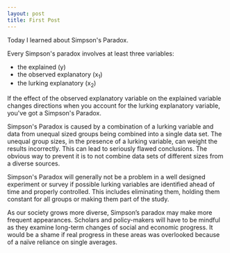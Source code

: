 ```yaml
---
layout: post
title: First Post
---
```


Today I learned about Simpson's Paradox.  

Every Simpson's paradox involves at least three variables:

* the explained (y)
* the observed explanatory (x<sub>1</sub>)
* the lurking explanatory (x<sub>2</sub>)

If the effect of the observed explanatory variable on the explained variable changes directions when you account for the lurking explanatory variable, you've got a Simpson's Paradox.

Simpson's Paradox is caused by a combination of a lurking variable and data from unequal sized groups being combined into a single data set. The unequal group sizes, in the presence of a lurking variable, can weight the results incorrectly. This can lead to seriously flawed conclusions. The obvious way to prevent it is to not combine data sets of different sizes from a diverse sources. 

Simpson's Paradox will generally not be a problem in a well designed experiment or survey if possible lurking variables are identified ahead of time and properly controlled. This includes eliminating them, holding them constant for all groups or making them part of the study.

As our society grows more diverse, Simpson’s paradox may make more frequent appearances. Scholars and policy-makers will have to be mindful as they examine long-term changes of social and economic progress. It would be a shame if real progress in these areas was overlooked because of a naïve reliance on single averages.
